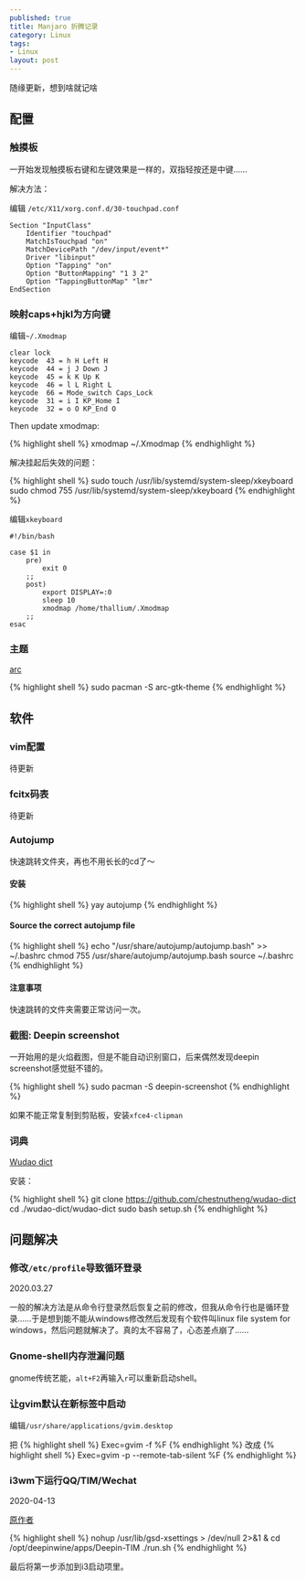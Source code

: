 ```yaml
---
published: true
title: Manjaro 折腾记录
category: Linux
tags: 
- Linux
layout: post
---
```

随缘更新，想到啥就记啥
<!-- more -->
## 配置

### 触摸板

一开始发现触摸板右键和左键效果是一样的，双指轻按还是中键……

解决方法：

编辑 `/etc/X11/xorg.conf.d/30-touchpad.conf`

```shell
Section "InputClass"
    Identifier "touchpad"
    MatchIsTouchpad "on"
    MatchDevicePath "/dev/input/event*"
    Driver "libinput"
    Option "Tapping" "on"
    Option "ButtonMapping" "1 3 2"
    Option "TappingButtonMap" "lmr"
EndSection
```

### 映射caps+hjkl为方向键

编辑`~/.Xmodmap`

```shell
clear lock
keycode  43 = h H Left H
keycode  44 = j J Down J
keycode  45 = k K Up K
keycode  46 = l L Right L
keycode  66 = Mode_switch Caps_Lock
keycode  31 = i I KP_Home I
keycode  32 = o O KP_End O
```

Then update xmodmap:

{% highlight shell %}
xmodmap ~/.Xmodmap
{% endhighlight %}

解决挂起后失效的问题：

{% highlight shell %}
sudo touch /usr/lib/systemd/system-sleep/xkeyboard
sudo chmod 755 /usr/lib/systemd/system-sleep/xkeyboard
{% endhighlight %}

编辑`xkeyboard`

```shell
#!/bin/bash

case $1 in
    pre)
        exit 0
    ;;
    post)
        export DISPLAY=:0
        sleep 10
        xmodmap /home/thallium/.Xmodmap
    ;;
esac
```

### 主题

[arc](https://github.com/horst3180/arc-theme)

{% highlight shell %}
sudo pacman -S arc-gtk-theme
{% endhighlight %}

## 软件

### vim配置

待更新

### fcitx码表

待更新

### Autojump

快速跳转文件夹，再也不用长长的cd了～

#### 安装

{% highlight shell %}
yay autojump
{% endhighlight %}

#### Source the correct autojump file

{% highlight shell %}
echo "/usr/share/autojump/autojump.bash" >> ~/.bashrc
chmod 755 /usr/share/autojump/autojump.bash
source ~/.bashrc
{% endhighlight %}

#### 注意事项

快速跳转的文件夹需要正常访问一次。

### 截图: Deepin screenshot

一开始用的是火焰截图，但是不能自动识别窗口，后来偶然发现deepin screenshot感觉挺不错的。

{% highlight shell %}
sudo pacman -S deepin-screenshot
{% endhighlight %}

如果不能正常复制到剪贴板，安装`xfce4-clipman`

### 词典

[Wudao dict](https://github.com/ChestnutHeng/Wudao-dict)

安装：

{% highlight shell %}
git clone https://github.com/chestnutheng/wudao-dict
cd ./wudao-dict/wudao-dict
sudo bash setup.sh
{% endhighlight %}

## 问题解决

### 修改`/etc/profile`导致循环登录

2020.03.27

一般的解决方法是从命令行登录然后恢复之前的修改，但我从命令行也是循环登录……于是想到能不能从windows修改然后发现有个软件叫linux file system for windows，然后问题就解决了。真的太不容易了，心态差点崩了……

### Gnome-shell内存泄漏问题

gnome传统艺能，`alt+F2`再输入`r`可以重新启动shell。

### 让gvim默认在新标签中启动

编辑`/usr/share/applications/gvim.desktop`

把
{% highlight shell %}
Exec=gvim -f %F
{% endhighlight %}
改成
{% highlight shell %}
Exec=gvim -p --remote-tab-silent %F
{% endhighlight %}

### i3wm下运行QQ/TIM/Wechat

2020-04-13

[原作者](http://www.waimaosns.cc/arch-linux-i3wm-run-deepin-qq-tim/)

{% highlight shell %}
nohup /usr/lib/gsd-xsettings > /dev/null 2>&1 &
cd /opt/deepinwine/apps/Deepin-TIM
./run.sh
{% endhighlight %}

最后将第一步添加到i3启动项里。